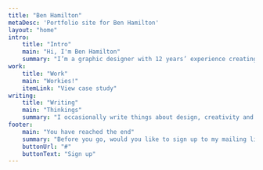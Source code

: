 ```yaml
---
title: "Ben Hamilton"
metaDesc: 'Portfolio site for Ben Hamilton'
layout: "home"
intro:
    title: "Intro"
    main: "Hi, I'm Ben Hamilton"
    summary: "I’m a graphic designer with 12 years’ experience creating works for print and digital applications. Specialising in User Interface and User Experience design, I work as Design Lead with the awesome team at Atomic Smash in the beautiful city of Bristol, UK"
work:
    title: "Work"
    main: "Workies!"
    itemLink: "View case study"
writing:
    title: "Writing"
    main: "Thinkings"
    summary: "I occasionally write things about design, creativity and the web. Here are some recent articles:"
footer:
    main: "You have reached the end"
    summary: "Before you go, would you like to sign up to my mailing list? It is very unlikely you will receive more than 4 things per year from me because I am a terrible person."
    buttonUrl: "#"
    buttonText: "Sign up"
---
```

